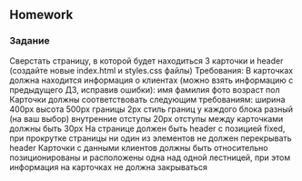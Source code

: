 ##  Homework

### Задание

Сверстать страницу, в которой будет находиться 3 карточки и header (cоздайте новые index.html и styles.css файлы)
Требования:
В карточках должна находится информация о клиентах (можно взять информацию с предыдущего ДЗ, исправив ошибки):
имя фамилия
фото
возраст
пол
Карточки должны соответствовать следующим требованиям:
ширина 400px
высота 500px
границы 2px
стиль границ у каждого блока разный (на ваш выбор)
внутренние отступы 20px
отступы между карточками должны быть 30px
На странице должен быть header c позицией fixed, при прокрутке страницы ни один из элементов не должен перекрывать header
Карточки с данными клиентов должны быть относительно позиционированы и расположены одна над одной лестницей, при этом информация на карточках не должна закрываться



